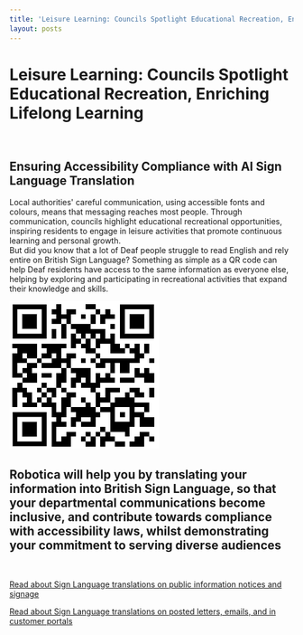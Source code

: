 ```yaml
---
title: 'Leisure Learning: Councils Spotlight Educational Recreation, Enriching Lifelong Learning'
layout: posts
---
```


# Leisure Learning: Councils Spotlight Educational Recreation, Enriching Lifelong Learning

![]()

## Ensuring Accessibility Compliance with AI Sign Language Translation

Local authorities' careful communication, using accessible fonts and colours, means that messaging reaches most people.  Through communication, councils highlight educational recreational opportunities, inspiring residents to engage in leisure activities that promote continuous learning and personal growth.  
But did you know that a lot of Deaf people struggle to read English and rely entire on British Sign Language?
Something as simple as a QR code can help Deaf residents have access to the same information as everyone else, helping by exploring and participating in recreational activities that expand their knowledge and skills.

![QR Code](/posts/images/qr-contact.png)

## Robotica will help you by translating your information into British Sign Language, so that your departmental communications become inclusive, and contribute towards compliance with accessibility laws, whilst demonstrating your commitment to serving diverse audiences

<br/>

[Read about Sign Language translations on public information notices and signage](/solutions/gazette)

[Read about Sign Language translations on posted letters, emails, and in customer portals](/solutions/correspondent)

